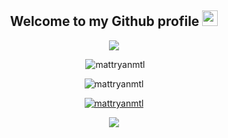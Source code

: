 <h2 align="center">Welcome to my Github profile <a href="https://hulya.netlify.app/"><img src="https://media.giphy.com/media/hvRJCLFzcasrR4ia7z/giphy.gif" width="25px"></a></h2>

<p align="center"><img src="https://github-readme-stats.vercel.app/api/top-langs?username=mattryanmtl&show_icons=true&theme=tokyonight&locale=en&layout=compact" /></p>
<p align="center">&nbsp;<img src="https://github-readme-stats.vercel.app/api?username=mattryanmtl&show_icons=true&theme=tokyonight&locale=en" alt="mattryanmtl" /></p>

<p align="center"><img src="https://github-readme-streak-stats.herokuapp.com/?user=mattryanmtl&&theme=tokyonight" alt="mattryanmtl" /></p>
<p align="center"> <a href="https://github.com/ryo-ma/github-profile-trophy"><img src="https://github-profile-trophy.vercel.app/?username=mattryanmtl&theme=onedark&row=1" alt="mattryanmtl" /></a> </p>

<p align="center"><img src="https://i.imgur.com/NptPMXz.gif"><p>
  
 
